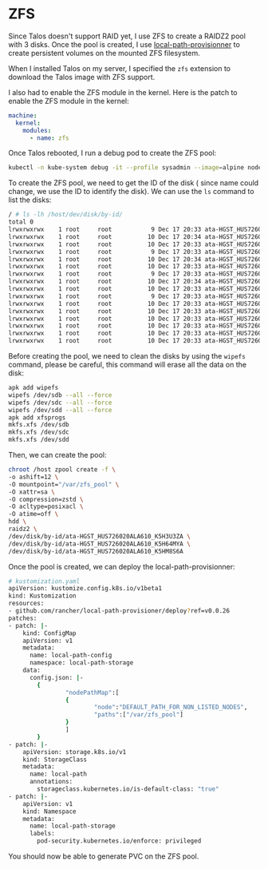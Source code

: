 # ZFS

Since Talos doesn't support RAID yet, I use ZFS to create a RAIDZ2 pool with 3 disks. Once the pool is created, I use [local-path-provisionner](https://github.com/rancher/local-path-provisioner) to create persistent volumes on the mounted ZFS filesystem.

When I installed Talos on my server, I specified the `zfs` extension to download the Talos image with ZFS support.

I also had to enable the ZFS module in the kernel. Here is the patch to enable the ZFS module in the kernel:

```yaml
machine:
  kernel:
    modules:
      - name: zfs
```

Once Talos rebooted, I run a debug pod to create the ZFS pool:

```bash
kubectl -n kube-system debug -it --profile sysadmin --image=alpine node/{your-node}
```

To create the ZFS pool, we need to get the ID of the disk ( since name could change, we use the ID to identify the disk). We can use the `ls` command to list the disks:
```bash
/ # ls -lh /host/dev/disk/by-id/
total 0
lrwxrwxrwx    1 root     root           9 Dec 17 20:33 ata-HGST_HUS726020ALA610_K5H3U3ZA -> ../../sdc
lrwxrwxrwx    1 root     root          10 Dec 17 20:34 ata-HGST_HUS726020ALA610_K5H3U3ZA-part1 -> ../../sdc1
lrwxrwxrwx    1 root     root          10 Dec 17 20:33 ata-HGST_HUS726020ALA610_K5H3U3ZA-part9 -> ../../sdc9
lrwxrwxrwx    1 root     root           9 Dec 17 20:33 ata-HGST_HUS726020ALA610_K5H64MYA -> ../../sdd
lrwxrwxrwx    1 root     root          10 Dec 17 20:34 ata-HGST_HUS726020ALA610_K5H64MYA-part1 -> ../../sdd1
lrwxrwxrwx    1 root     root          10 Dec 17 20:33 ata-HGST_HUS726020ALA610_K5H64MYA-part9 -> ../../sdd9
lrwxrwxrwx    1 root     root           9 Dec 17 20:33 ata-HGST_HUS726020ALA610_K5HM8S6A -> ../../sdb
lrwxrwxrwx    1 root     root          10 Dec 17 20:34 ata-HGST_HUS726020ALA610_K5HM8S6A-part1 -> ../../sdb1
lrwxrwxrwx    1 root     root          10 Dec 17 20:33 ata-HGST_HUS726020ALA610_K5HM8S6A-part9 -> ../../sdb9
lrwxrwxrwx    1 root     root           9 Dec 17 20:33 ata-HGST_HUS726020ALA610_K5HPPLTA -> ../../sda
lrwxrwxrwx    1 root     root          10 Dec 17 20:33 ata-HGST_HUS726020ALA610_K5HPPLTA-part1 -> ../../sda1
lrwxrwxrwx    1 root     root          10 Dec 17 20:33 ata-HGST_HUS726020ALA610_K5HPPLTA-part2 -> ../../sda2
lrwxrwxrwx    1 root     root          10 Dec 17 20:33 ata-HGST_HUS726020ALA610_K5HPPLTA-part3 -> ../../sda3
lrwxrwxrwx    1 root     root          10 Dec 17 20:33 ata-HGST_HUS726020ALA610_K5HPPLTA-part4 -> ../../sda4
lrwxrwxrwx    1 root     root          10 Dec 17 20:33 ata-HGST_HUS726020ALA610_K5HPPLTA-part5 -> ../../sda5
lrwxrwxrwx    1 root     root          10 Dec 17 20:33 ata-HGST_HUS726020ALA610_K5HPPLTA-part6 -> ../../sda6
```

Before creating the pool, we need to clean the disks by using the `wipefs` command, please be careful, this command will erase all the data on the disk:

```bash
apk add wipefs
wipefs /dev/sdb --all --force
wipefs /dev/sdc --all --force
wipefs /dev/sdd --all --force
apk add xfsprogs
mkfs.xfs /dev/sdb
mkfs.xfs /dev/sdc
mkfs.xfs /dev/sdd
```

Then, we can create the pool:

```bash
chroot /host zpool create -f \
-o ashift=12 \
-O mountpoint="/var/zfs_pool" \
-O xattr=sa \
-O compression=zstd \
-O acltype=posixacl \
-O atime=off \
hdd \
raidz2 \
/dev/disk/by-id/ata-HGST_HUS726020ALA610_K5H3U3ZA \
/dev/disk/by-id/ata-HGST_HUS726020ALA610_K5H64MYA \
/dev/disk/by-id/ata-HGST_HUS726020ALA610_K5HM8S6A 
```

Once the pool is created, we can deploy the local-path-provisionner:

```bash
# kustomization.yaml
apiVersion: kustomize.config.k8s.io/v1beta1
kind: Kustomization
resources:
- github.com/rancher/local-path-provisioner/deploy?ref=v0.0.26
patches:
- patch: |-
    kind: ConfigMap
    apiVersion: v1
    metadata:
      name: local-path-config
      namespace: local-path-storage
    data:
      config.json: |-
        {
                "nodePathMap":[
                {
                        "node":"DEFAULT_PATH_FOR_NON_LISTED_NODES",
                        "paths":["/var/zfs_pool"]
                }
                ]
        }    
- patch: |-
    apiVersion: storage.k8s.io/v1
    kind: StorageClass
    metadata:
      name: local-path
      annotations:
        storageclass.kubernetes.io/is-default-class: "true"    
- patch: |-
    apiVersion: v1
    kind: Namespace
    metadata:
      name: local-path-storage
      labels:
        pod-security.kubernetes.io/enforce: privileged    
```

You should now be able to generate PVC on the ZFS pool.